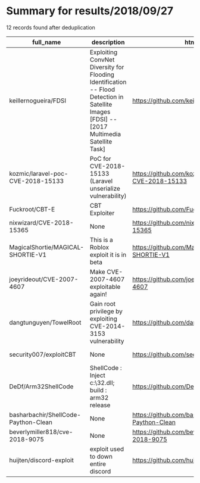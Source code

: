 
# Summary for results/2018/09/27
    
12 records found after deduplication

| full_name | description | html_url | matched_list | matched_count | pushed_at | size | stargazers_count | language | forks_count |
|--------------------------------------|--------------------------------------------------------------------------------------------------------------------------------------------|---------------------------------------------------------|-------------------------------------------|-----------------|---------------------------|--------|--------------------|------------|---------------|
| keillernogueira/FDSI | Exploiting ConvNet Diversity for Flooding Identification -- Flood Detection in Satellite Images [FDSI] -- [2017 Multimedia Satellite Task] | https://github.com/keillernogueira/FDSI | ['exploit'] | 1 | 2018-09-27 16:13:15+00:00 | 945 | 10 | Python | 7 |
| kozmic/laravel-poc-CVE-2018-15133 | PoC for CVE-2018-15133 (Laravel unserialize vulnerability) | https://github.com/kozmic/laravel-poc-CVE-2018-15133 | ['cve poc', 'cve-2', 'vulnerability poc'] | 3 | 2018-09-27 07:32:19+00:00 | 483 | 228 | Dockerfile | 43 |
| Fuckroot/CBT-E | CBT Exploiter | https://github.com/Fuckroot/CBT-E | ['exploit'] | 1 | 2018-09-27 13:18:09+00:00 | 13 | 0 | Python | 0 |
| nixwizard/CVE-2018-15365 | None | https://github.com/nixwizard/CVE-2018-15365 | ['cve-2'] | 1 | 2018-09-27 07:31:11+00:00 | 105 | 0 | | 0 |
| MagicalShortie/MAGICAL-SHORTIE-V1 | This is a Roblox exploit it is in beta | https://github.com/MagicalShortie/MAGICAL-SHORTIE-V1 | ['exploit'] | 1 | 2018-09-27 00:26:38+00:00 | 1506 | 0 | | 0 |
| joeyrideout/CVE-2007-4607 | Make CVE-2007-4607 exploitable again! | https://github.com/joeyrideout/CVE-2007-4607 | ['cve-2', 'exploit'] | 2 | 2018-09-27 02:23:56+00:00 | 2 | 0 | Python | 0 |
| dangtunguyen/TowelRoot | Gain root privilege by exploiting CVE-2014-3153 vulnerability | https://github.com/dangtunguyen/TowelRoot | ['exploit'] | 1 | 2018-09-27 03:31:02+00:00 | 1174 | 8 | C | 1 |
| security007/exploitCBT | None | https://github.com/security007/exploitCBT | ['exploit'] | 1 | 2018-09-27 08:23:35+00:00 | 0 | 0 | Python | 1 |
| DeDf/Arm32ShellCode | ShellCode : Inject c:\32.dll; build : arm32 release | https://github.com/DeDf/Arm32ShellCode | ['shellcode'] | 1 | 2018-09-27 08:16:48+00:00 | 3 | 1 | C++ | 1 |
| basharbachir/ShellCode-Paython-Clean | None | https://github.com/basharbachir/ShellCode-Paython-Clean | ['shellcode'] | 1 | 2018-09-27 14:05:14+00:00 | 2 | 0 | Python | 0 |
| beverlymiller818/cve-2018-9075 | None | https://github.com/beverlymiller818/cve-2018-9075 | ['cve-2'] | 1 | 2018-09-27 19:27:00+00:00 | 2 | 0 | | 0 |
| huijten/discord-exploit | exploit used to down entire discord | https://github.com/huijten/discord-exploit | ['exploit'] | 1 | 2018-09-27 19:59:50+00:00 | 2 | 3 | JavaScript | 0 |
